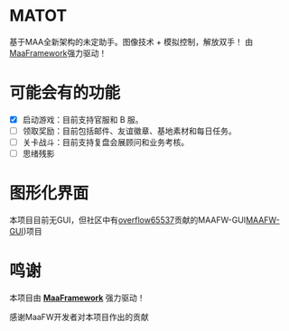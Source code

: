 <!-- markdownlint-disable MD033 MD041 -->

# MATOT

基于MAA全新架构的未定助手。图像技术 + 模拟控制，解放双手！
由[MaaFramework](https://github.com/MaaXYZ/MaaFramework)强力驱动！


# 可能会有的功能

- [x] 启动游戏：目前支持官服和 B 服。
- [ ] 领取奖励：目前包括邮件、友谊徽章、基地素材和每日任务。
- [ ] 关卡战斗：目前支持复盘会展顾问和业务考核。
- [ ] 思绪残影

# 图形化界面

本项目目前无GUI，但社区中有[overflow65537](https://github.com/overflow65537)贡献的MAAFW-GUI[MAAFW-GUI](https://github.com/overflow65537/Tkinter_MAA-GUI))项目


# 鸣谢

本项目由 **[MaaFramework](https://github.com/MaaXYZ/MaaFramework)** 强力驱动！

感谢MaaFW开发者对本项目作出的贡献

